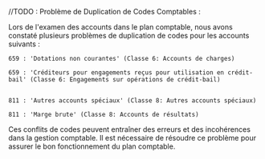 //TODO :
Problème de Duplication de Codes Comptables :

Lors de l'examen des accounts dans le plan comptable, nous avons constaté plusieurs problèmes de duplication de codes pour les accounts suivants :

    659 : 'Dotations non courantes' (Classe 6: Accounts de charges)

    659 : 'Créditeurs pour engagements reçus pour utilisation en crédit-bail' (Classe 6: Engagements sur opérations de crédit-bail)


    811 : 'Autres accounts spéciaux' (Classe 8: Autres accounts spéciaux)

    811 : 'Marge brute' (Classe 8: Accounts de résultats)

Ces conflits de codes peuvent entraîner des erreurs et des incohérences dans la gestion comptable. Il est nécessaire de résoudre ce problème pour assurer le bon fonctionnement du plan comptable.
